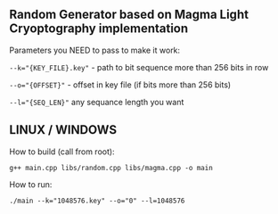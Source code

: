 ## Random Generator based on Magma Light Cryoptography implementation

Parameters you NEED to pass to make it work:

`--k="{KEY_FILE}.key"` - path to bit sequence more than 256 bits in row

`--o="{OFFSET}"` - offset in key file (if bits more than 256 bits)

`--l="{SEQ_LEN}"` any sequance length you want

## LINUX / WINDOWS

How to build (call from root):

```
g++ main.cpp libs/random.cpp libs/magma.cpp -o main
```

How to run:

```
./main --k="1048576.key" --o="0" --l=1048576
```
